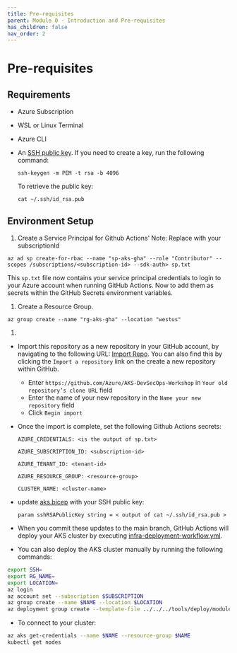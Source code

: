 ```yaml
---
title: Pre-requisites
parent: Module 0 - Introduction and Pre-requisites
has_children: false
nav_order: 2
---
```


# Pre-requisites

## Requirements

* Azure Subscription
* WSL or Linux Terminal
* Azure CLI
* An [SSH public key](https://cda.ms/2nD).
  If you need to create a key, run the following command:

    `ssh-keygen -m PEM -t rsa -b 4096`

  To retrieve the public key:

    `cat ~/.ssh/id_rsa.pub`

## Environment Setup

1. Create a Service Principal for Github Actions'
  Note: Replace <subscription-id> with your subscriptionId

  `az ad sp create-for-rbac --name "sp-aks-gha" --role "Contributor" --scopes /subscriptions/<subscription-id> --sdk-auth> sp.txt` 

  This `sp.txt` file now contains your service principal credentials to login to your Azure account when running GitHub Actions.  Now to add them as secrets within the GitHub Secrets environment variables.

1. Create a Resource Group.

  `az group create --name "rg-aks-gha" --location "westus"`

   1. 

   * Import this repository as a new repository in your GitHub account, by navigating to the following URL: [Import Repo](https://github.com/new/import).  You can also find this by clicking the `Import a repository` link on the create a new repository within GitHub.  
     * Enter `https://github.com/Azure/AKS-DevSecOps-Workshop` in `Your old repository’s clone URL` field
     * Enter the name of your new repository in the `Name your new repository` field
     * Click `Begin import`
   * Once the import is complete, set the following Github Actions secrets:

     `AZURE_CREDENTIALS: <is the output of sp.txt>`

     `AZURE_SUBSCRIPTION_ID: <subscription-id>`

     `AZURE_TENANT_ID: <tenant-id>`

     `AZURE_RESOURCE_GROUP: <resource-group>`

     `CLUSTER_NAME: <cluster-name>`

* update [aks.bicep](../../../tools/deploy/module0/aks.bicep) with your SSH public key:
  
  `param sshRSAPublicKey string = < output of cat ~/.ssh/id_rsa.pub >`

* When you commit these updates to the main branch, GitHub Actions will deploy your AKS cluster by executing [infra-deployment-workflow.yml](../../../.github/workflows/infra-deployment-workflow.yml).

* You can also deploy the AKS cluster manually by running the following commands:

```bash
export SSH=
export RG_NAME=
export LOCATION=
az login
az account set --subscription $SUBSCRIPTION
az group create --name $NAME --location $LOCATION
az deployment group create --template-file ../../../tools/deploy/module0/aks.bicep --resource-group $RG_NAME --parameters location=$LOCATION sshRSAPublicKey=$SSH linuxAdminUsername=workshopadmin
```

* To connect to your cluster:

```bash
az aks get-credentials --name $NAME --resource-group $NAME
kubectl get nodes
```
